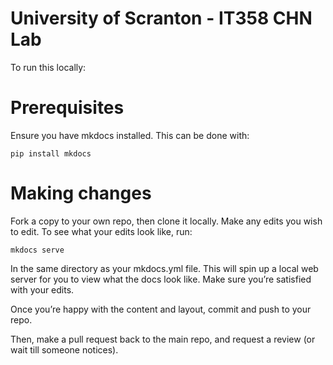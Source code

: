 # University of Scranton - IT358 CHN Lab

To run this locally:
# Prerequisites

Ensure you have mkdocs installed. This can be done with:

```
pip install mkdocs
```

# Making changes

Fork a copy to your own repo, then clone it locally. Make any edits you wish to edit. To see what your edits look like, run:

```
mkdocs serve
```

In the same directory as your mkdocs.yml file. This will spin up a local web server for you to view what the docs look like. Make sure you’re satisfied with your edits.

Once you’re happy with the content and layout, commit and push to your repo.

Then, make a pull request back to the main repo, and request a review (or wait till someone notices).
